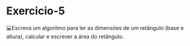 # Exercicio-5
💻Escreva um algoritmo para ler as dimensões de um retângulo (base e altura), calcular e escrever a
área do retângulo. 

